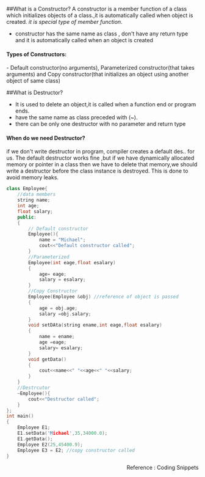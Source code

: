 ##What is a Constructor?
A constructor is a member function of a class which initializes objects of a class.,it is automatically called when object is created. *it is special type of member function*.
- constructor has the same name as class , don't have any return type and it is automatically called when an object is created

<h4>Types of Constructors: </h4> 
- Default constructor(no arguments), Parameterized constructor(that takes arguments) and Copy constructor(that initializes an object using another object of same class)

##What is  Destructor? 
- It is used to delete an object,it is called when a function end or program ends.
- have the same name as class preceded with (~).
- there can be only one destructor with no parameter and return type

<h4>When do we need Destructor?</h4> if we don't write destructor in program, compiler creates a default des.. for us. The default destructor works fine ,but if we have dynamically allocated memory or pointer in a class then we have to delete that memory,we should write a destructor before the class instance is destroyed. This is done to avoid memory leaks.

```cpp
class Employee{ 
    //data members
    string name;
    int age;
    float salary;
    public:
    {
        // Default constructor
        Employee(){
            name = "Michael";
            cout<<"Default constructor called";
        }
        //Parameterized 
        Employee(int eage,float esalary)
        {
            age= eage;
            salary = esalary;
        }
        //Copy Constructor
        Employee(Employee &obj) //reference of object is passed
        {
            age = obj.age;
            salary =obj.salary;
        }
        void setDAta(string ename,int eage,float esalary)
        {
            name = ename;
            age =eage;
            salary= esalary;
        }
        void getData()
        {
            cout<<name<<" "<<age<<" "<<salary; 
        }
    }
    //Destrcutor
    ~Employee(){
        cout<<"Destructor called";
    }
};
int main()
{
    Employee E1;
    E1.setData('Michael',35,34000.0);
    E1.getData();
    Employee E2(25,45400.9);
    Employee E3 = E2; //copy constructor called
}
```



<Footer align="right">Reference : Coding Snippets</Footer>